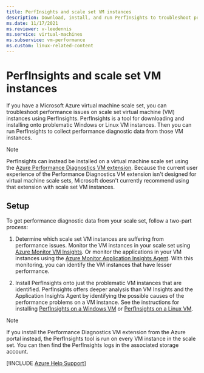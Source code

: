 ```yaml
---
title: PerfInsights and scale set VM instances
description: Download, install, and run PerfInsights to troubleshoot problematic Windows or Linux virtual machine (VM) instances within a virtual machine scale set.
ms.date: 11/17/2021
ms.reviewer: v-leedennis
ms.service: virtual-machines
ms.subservice: vm-performance
ms.custom: linux-related-content
---
```

# PerfInsights and scale set VM instances

 If you have a Microsoft Azure virtual machine scale set, you can troubleshoot performance issues on scale set virtual machine (VM) instances using PerfInsights. PerfInsights is a tool for downloading and installing onto problematic Windows or Linux VM instances. Then you can run PerfInsights to collect performance diagnostic data from those VM instances.

> [!NOTE]
> PerfInsights can instead be installed on a virtual machine scale set using the [Azure Performance Diagnostics VM extension](performance-diagnostics-vm-extension.md). Because the current user experience of the Performance Diagnostics VM extension isn't designed for virtual machine scale sets, Microsoft doesn't currently recommend using that extension with scale set VM instances.

## Setup

To get performance diagnostic data from your scale set, follow a two-part process:

1. Determine which scale set VM instances are suffering from performance issues. Monitor the VM instances in your scale set using [Azure Monitor VM Insights](/azure/azure-monitor/vm/vminsights-overview). Or monitor the applications in your VM instances using the [Azure Monitor Application Insights Agent](/azure/azure-monitor/app/azure-vm-vmss-apps). With this monitoring, you can identify the VM instances that have lesser performance.

2. Install PerfInsights onto just the problematic VM instances that are identified. PerfInsights offers deeper analysis than VM Insights and the Application Insights Agent by identifying the possible causes of the performance problems on a VM instance. See the instructions for installing [PerfInsights on a Windows VM](how-to-use-perfInsights.md#run-the-perfinsights-tool-on-your-vm) or [PerfInsights on a Linux VM](../virtual-machines-linux/how-to-use-perfinsights-linux.md#run-the-perfinsights-linux-on-your-vm).

> [!NOTE]
> If you install the Performance Diagnostics VM extension from the Azure portal instead, the PerfInsights tool is run on every VM instance in the scale set. You can then find the PerfInsights logs in the associated storage account.

[!INCLUDE [Azure Help Support](../../includes/azure-help-support.md)]
